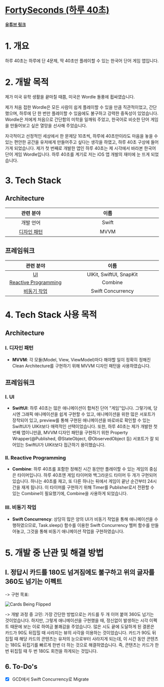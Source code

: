 # [FortySeconds (하루 40초)](https://apps.apple.com/kr/app/%ED%95%98%EB%A3%A8-40%EC%B4%88/id1612627349?l=en)

**[유튜브 링크](https://youtu.be/3eXYfnBKCjE)**

# 1. 개요
하루 40초는 하루에 단 4문제, 딱 40초만 플레이할 수 있는 한국어 단어 게임 앱입니다.

# 2. 개발 목적
제가 미국 유학 생활을 끝마칠 때쯤, 미국은 Wordle 돌풍에 휩싸였습니다. 

제가 처음 접한 Wordle은 모든 사람이 쉽게 플레이할 수 있을 만큼 직관적이었고, 간단했으며, 하루에 단 한 번만 플레이할 수 있음에도 불구하고 강력한 중독성이 있었습니다. Wordle은 저에게 처음으로 간단함의 미학을 일깨워 주었고, 한국어로 비슷한 단어 게임을 만들어보고 싶은 열망을 선사해 주었습니다. 

자극적이고 선정적인 세상에서 한 문제당 10초씩, 하루에 40초만이라도 마음을 놓을 수 있는 편안한 공간을 유저에게 만들어주고 싶다는 생각을 하였고, 하루 40초 구상에 들어가게 되었습니다. 제가 첫 번째로 개발한 앱인 하루 40초는 제 시각에서 바라본 한국어 단어 게임 Wordle입니다. 하루 40초를 계기로 저는 iOS 앱 개발의 재미에 눈 뜨게 되었습니다.

# 3. Tech Stack

## Architecture

<table width="1200px">
  <thead>
    <tr>
      <th width="400px">관련 분야</th>
      <th width="800px">이름</th>
    </tr>
  </thead>
  <tbody>
    <tr>
      <td align="center">개발 언어</td>
      <td align="center">Swift</td>
    </tr>
    <tr>
      <td align="center"><a href="https://github.com/JinhoLee93/portfolio/tree/main/FortySeconds%20(%ED%95%98%EB%A3%A8%2040%EC%B4%88)#%EB%94%94%EC%9E%90%EC%9D%B8-%ED%8C%A8%ED%84%B4">디자인 패턴</a></td>
      <td align="center">MVVM</td>
    </tr>
  </tbody>
</table>

## 프레임워크

<table width="1200px">
  <thead>
    <tr>
      <th width="400px">관련 분야</th>
      <th width="800px">이름</th>
    </tr>
  </thead>
  <tbody>
    <tr>
      <td align="center"><a href="https://github.com/JinhoLee93/portfolio/tree/main/FortySeconds%20(%ED%95%98%EB%A3%A8%2040%EC%B4%88)#i-ui-%EA%B4%80%EB%A0%A8-%ED%94%84%EB%A0%88%EC%9E%84%EC%9B%8C%ED%81%AC">UI</a></td>
      <td align="center">UIKit, SwiftUI, SnapKit</td>
    </tr>
    <tr>
      <td align="center"><a href="https://github.com/JinhoLee93/portfolio/tree/main/FortySeconds%20(%ED%95%98%EB%A3%A8%2040%EC%B4%88)#ii-reactive-programming-%EA%B4%80%EB%A0%A8-%ED%94%84%EB%A0%88%EC%9E%84%EC%9B%8C%ED%81%AC">Reactive Programming</a></td>
      <td align="center">Combine</td>
    </tr>
    <tr>
      <td align="center"><a href="https://github.com/JinhoLee93/portfolio/tree/main/FortySeconds%20(%ED%95%98%EB%A3%A8%2040%EC%B4%88)#iii-%EB%B9%84%EB%8F%99%EA%B8%B0-%EC%9E%91%EC%97%85-%EA%B4%80%EB%A0%A8-%ED%94%84%EB%A0%88%EC%9E%84%EC%9B%8C%ED%81%AC">비동기 작업</a></td>
      <td align="center">Swift Concurrency</td>
    </tr>
  </tbody>
</table>


# 4. Tech Stack 사용 목적

## Architecture

### I. 디자인 패턴

- **MVVM**: 각 모듈(Model, View, ViewModel)마다 해야할 일이 정확히 정해진 Clean Architecture를 구현하기 위해 MVVM 디자인 패턴을 사용하였습니다.

## 프레임워크

### I. UI

- **SwiftUI**: 하루 40초는 많은 애니메이션이 합쳐진 단어 "게임"입니다. 그렇기에, 당시엔 그래픽 애니메이션을 쉽게 구현할 수 있고, 애니메이션을 위한 많은 서포트가 장착되어 있고, preview를 통해 구현된 애니메이션을 바로바로 확인할 수 있는 SwiftUI가 UIKit보다 매력적인 선택이었습니다. 또한, 하루 40초는 제가 개발한 첫 번째 앱이니만큼, MVVM 디자인 패턴을 구현하기 위한 Property Wrapper(@Published, @StateObject, @ObservedObject 등) 서포트가 잘 되어있는 SwiftUI가 UIKit보다 접근하기 용이했습니다.

### II. Reactive Programming
  
- **Combine**: 하루 40초를 포함한 정해진 시간 동안만 플레이할 수 있는 게임의 중심은 타이머입니다. 하루 40초엔 게임 타이머와 백그라운드 타이머 두 개가 구현되어 있습니다. 하나는 40초를 재고, 또 다른 하나는 뒤에서 게임이 끝난 순간부터 24시간을 재게 됩니다. 이 타이머를 구현하기 위해 Timer를 Publisher로서 전환할 수 있는 Combine이 필요했기에, Combine을 사용하게 되었습니다.

### III. 비동기 작업

- **Swift Concurrency**: 상당히 많은 양의 UI가 비동기 작업을 통해 애니메이션을 수행하였으므로, Task.sleep() 함수를 이용한 Swift Concurrency 헬퍼 함수를 만들어놓고, 그것을 통해 비동기 애니메이션 작업을 구현하였습니다.

# 5. 개발 중 난관 및 해결 방법
## I. 정답시 카드를 180도 넘겨짐에도 불구하고 위의 글자를 360도 넘기는 이펙트
  
-> 구현 목표:

![Cards Being Flipped](https://github.com/JinhoLee93/Portfolio/assets/60580427/8d73bf1f-323f-4e22-9db6-561ba40589b4)

-> 개발 과정 중 고민: 가장 간단한 방법으로는 카드를 두 개 이어 붙여 360도 넘기는 것이었습니다. 하지만, 그렇게 애니메이션을 구현했을 때, 정신없이 발생하는 시각 이펙트 때문에 보는 이로 하여금 불쾌감을 주었습니다. 많은 시도 끝에 도달하게 된 결론은 카드가 90도 뒤집힐 때 사라지는 뷰의 사각을 이용하는 것이었습니다. 카드가 90도 뒤집힐 때 해당 카드의 콘텐츠는 유저의 눈으로부터 사라지게 되는데, 이 시간 동안 콘텐츠는 180도 뒤집기를 빠르게 한번 더 하는 것으로 해결하였습니다. 즉, 콘텐츠는 카드가 한 번 뒤집힐 때 두 번 180도 회전을 하게되는 것입니다.

## 6. To-Do's
- [x] GCD에서 Swift Concurrency로 Migrate
